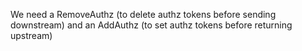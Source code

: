 We need a RemoveAuthz (to delete authz tokens before sending downstream)
and an AddAuthz (to set authz tokens before returning upstream)
